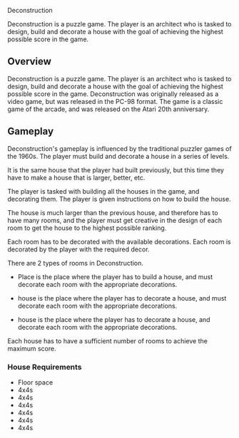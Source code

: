 Deconstruction

Deconstruction is a puzzle game. The player is an architect who is tasked to design, build and decorate a house with the goal of achieving the highest possible score in the game.

## Overview

Deconstruction is a puzzle game. The player is an architect who is tasked to design, build and decorate a house with the goal of achieving the highest possible score in the game. Deconstruction was originally released as a video game, but was released in the PC-98 format. The game is a classic game of the arcade, and was released on the Atari 20th anniversary.

## Gameplay

Deconstruction's gameplay is influenced by the traditional puzzler games of the 1960s. The player must build and decorate a house in a series of levels.

It is the same house that the player had built previously, but this time they have to make a house that is larger, better, etc.

The player is tasked with building all the houses in the game, and decorating them. The player is given instructions on how to build the house.

The house is much larger than the previous house, and therefore has to have many rooms, and the player must get creative in the design of each room to get the house to the highest possible ranking.

Each room has to be decorated with the available decorations. Each room is decorated by the player with the required decor.

There are 2 types of rooms in Deconstruction.

*   Place is the place where the player has to build a house, and must decorate each room with the appropriate decorations.
*   house is the place where the player has to decorate a house, and must decorate each room with the appropriate decorations.

*   house is the place where the player has to decorate a house, and decorate each room with the appropriate decorations.

Each house has to have a sufficient number of rooms to achieve the maximum score.

### House Requirements

*   Floor space
*   4x4s
*   4x4s
*   4x4s
*   4x4s
*   4x4s
*   4x4s
